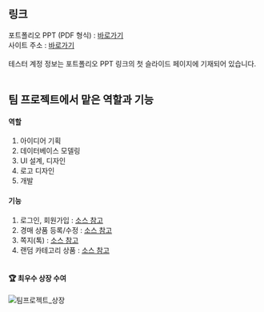 ## 링크
포트폴리오 PPT (PDF 형식) : [바로가기](https://drive.google.com/file/d/12kQLdPPucc33x2MymUBER5DkSMXXMVrk/view?usp=sharing)<br>
사이트 주소 : [바로가기](http://itwillbs15.cafe24.com/auction/main/index)
<br>
<br>
테스터 계정 정보는 포트폴리오 PPT 링크의 첫 슬라이드 페이지에 기재되어 있습니다.
<br>
<br>

## 팀 프로젝트에서 맡은 역할과 기능
#### 역할
1. 아이디어 기획
2. 데이터베이스 모델링
3. UI 설계, 디자인
4. 로고 디자인
5. 개발

#### 기능
1. 로그인, 회원가입 : [소스 참고](https://github.com/for5while/Auction/tree/master/src/member)
2. 경매 상품 등록/수정 : [소스 참고](https://github.com/for5while/Auction/blob/master/src/item/action/ItemWriteProAction.java)
3. 쪽지(톡) : [소스 참고](https://github.com/for5while/Auction/tree/master/src/talk)
4. 랜덤 카테고리 상품 : [소스 참고](https://github.com/for5while/Auction/blob/master/src/common/svc/RandomCategoryService.java)<br><br>

#### 🏆 최우수 상장 수여
![팀프로젝트_상장](https://user-images.githubusercontent.com/60057806/88550855-20db4b80-d05d-11ea-9739-ff0f4fb3b30c.jpg)
